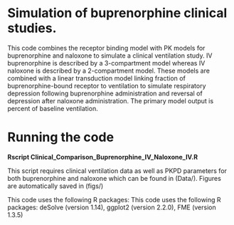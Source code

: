 # Simulation of buprenorphine clinical studies. 
This code combines the receptor binding model with PK models for buprenorphine and naloxone to simulate a clinical ventilation study. IV buprenorphine is described by a 3-compartment model whereas IV naloxone is described by a 2-compartment model. These models are combined with a linear transduction model linking fraction of buprenorphine-bound receptor to ventilation to simulate respiratory depression following buprenorphine administration and reversal of depression after naloxone administration. The primary model output is percent of baseline ventilation.

# Running the code 
**Rscript Clinical_Comparison_Buprenorphine_IV_Naloxone_IV.R**

This script requires clinical ventilation data as well as PKPD parameters for both buprenorphine and naloxone which can be found in (Data/). Figures are automatically saved in (figs/)

This code uses the following R packages: This code uses the following R packages: deSolve (version 1.14), ggplot2 (version 2.2.0), FME (version 1.3.5)
